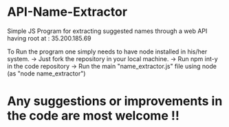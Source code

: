 # API-Name-Extractor

Simple JS Program for extracting suggested names through a web API having root at : 35.200.185.69

To Run the program one simply needs to have node installed in his/her system.
-> Just fork the repository in your local machine.
-> Run npm int-y in the code repository
-> Run the main "name_extractor.js" file using node (as "node name_extractor")


# Any suggestions or improvements in the code are most welcome !!
